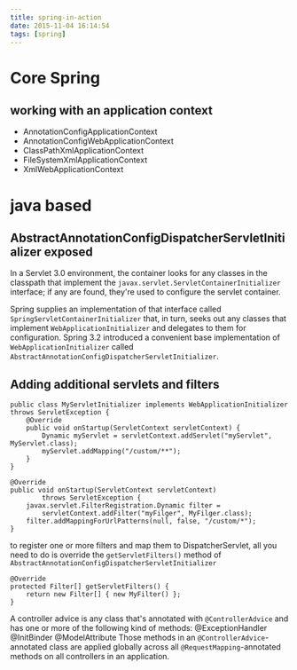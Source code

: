 ```yaml
---
title: spring-in-action
date: 2015-11-04 16:14:54
tags: [spring]
---
```

# Core Spring
## working with an application context
* AnnotationConfigApplicationContext
* AnnotationConfigWebApplicationContext
* ClassPathXmlApplicationContext
* FileSystemXmlApplicationContext
* XmlWebApplicationContext
# java based
## AbstractAnnotationConfigDispatcherServletInitializer exposed

In a Servlet 3.0 environment, the container looks for any classes in the classpath that
implement the `javax.servlet.ServletContainerInitializer` interface; if any are found, 
they're used to configure the servlet container.

Spring supplies an implementation of that interface called `SpringServletContainerInitializer`
that, in turn, seeks out any classes that implement `WebApplicationInitializer` and delegates
to them for configuration. Spring 3.2 introduced a convenient base implementation of
`WebApplicationInitializer` called `AbstractAnnotationConfigDispatcherServletInitializer`.

## Adding additional servlets and filters

    public class MyServletInitializer implements WebApplicationInitializer throws ServletException {
        @Override
        public void onStartup(ServletContext servletContext) {
            Dynamic myServlet = servletContext.addServlet("myServlet", MyServlet.class);
            myServlet.addMapping("/custom/**");
        }
    }

    @Override
    public void onStartup(ServletContext servletContext)
            throws ServletException {
        javax.servlet.FilterRegistration.Dynamic filter = 
            servletContext.addFilter("myFilger", MyFilger.class);
        filter.addMappingForUrlPatterns(null, false, "/custom/*");
    }

to register one or more filters and map them to DispatcherServlet, all you need to do is override
the `getServletFilters()` method of `AbstractAnnotationConfigDispatcherServletInitializer`

    @Override
    protected Filter[] getServletFilters() {
        return new Filter[] { new MyFilter() };
    }

A controller advice is any class that's annotated with `@ControllerAdvice` and has one or more of 
the following kind of methods:
@ExceptionHandler
@InitBinder
@ModelAttribute
Those methods in an `@ControllerAdvice`-annotated class are applied globally across all 
`@RequestMapping`-annotated methods on all controllers in an application.

